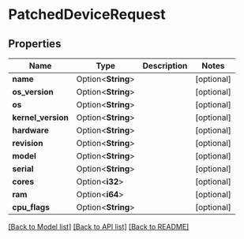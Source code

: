 # PatchedDeviceRequest

## Properties

Name | Type | Description | Notes
------------ | ------------- | ------------- | -------------
**name** | Option<**String**> |  | [optional]
**os_version** | Option<**String**> |  | [optional]
**os** | Option<**String**> |  | [optional]
**kernel_version** | Option<**String**> |  | [optional]
**hardware** | Option<**String**> |  | [optional]
**revision** | Option<**String**> |  | [optional]
**model** | Option<**String**> |  | [optional]
**serial** | Option<**String**> |  | [optional]
**cores** | Option<**i32**> |  | [optional]
**ram** | Option<**i64**> |  | [optional]
**cpu_flags** | Option<**String**> |  | [optional]

[[Back to Model list]](../README.md#documentation-for-models) [[Back to API list]](../README.md#documentation-for-api-endpoints) [[Back to README]](../README.md)


